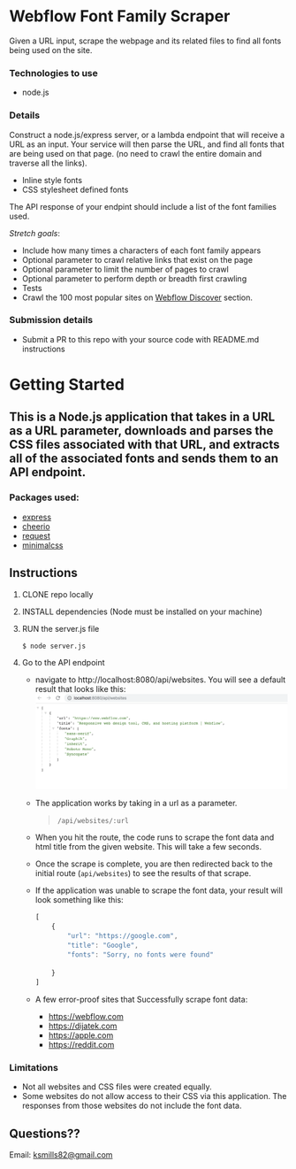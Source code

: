 # Webflow Font Family Scraper

Given a URL input, scrape the webpage and its related files to find all fonts being used on the site.

### Technologies to use

- node.js

### Details

Construct a node.js/express server, or a lambda endpoint that will receive a URL as an input. Your service will then parse the URL, and find all fonts that are being used on that page. (no need to crawl the entire domain and traverse all the links).

- Inline style fonts
- CSS stylesheet defined fonts

The API response of your endpint should include a list of the font families used.

*Stretch goals*:

- Include how many times a characters of each font family appears
- Optional parameter to crawl relative links that exist on the page
- Optional parameter to limit the number of pages to crawl
- Optional parameter to perform depth or breadth first crawling
- Tests
- Crawl the 100 most popular sites on [Webflow Discover](https://webflow.com/discover/popular) section.

### Submission details

- Submit a PR to this repo with your source code with README.md instructions

# Getting Started

## This is a Node.js application that takes in a URL as a URL parameter, downloads and parses the CSS files associated with that URL, and extracts all of the associated fonts and sends them to an API endpoint.

### Packages used:
- [express](https://www.npmjs.com/package/express)
- [cheerio](https://www.npmjs.com/package/cheerio)
- [request](https://www.npmjs.com/package/request)
- [minimalcss](https://www.npmjs.com/package/minimalcss)

## Instructions

1. CLONE repo locally

2. INSTALL dependencies (Node must be installed on your machine)

3. RUN the server.js file


    ```node
    $ node server.js
    ```

4. Go to the API endpoint

    - navigate to http://localhost:8080/api/websites. You will see a default result that looks like this:
    ![Webflow](/images/APIEndpoint.png)

    - The application works by taking in a url as a parameter. 
        > ```/api/websites/:url```
    - When you hit the route, the code runs to scrape the font data and html title from the given website. This will take a few seconds.

    - Once the scrape is complete, you are then redirected back to the initial route (```api/websites```) to see the results of that scrape. 

    - If the application was unable to scrape the font data, your result will look something like this:

        ```js
        [
            {
                "url": "https://google.com",
                "title": "Google",
                "fonts": "Sorry, no fonts were found"
                
            }
        ]
        ```


    - A few error-proof sites that Successfully scrape font data:
        - https://webflow.com
        - https://dijatek.com
        - https://apple.com
        - https://reddit.com



### Limitations

- Not all websites and CSS files were created equally.
- Some websites do not allow access to their CSS via this application. The responses from those websites do not include the font data.

## Questions??

Email: ksmills82@gmail.com